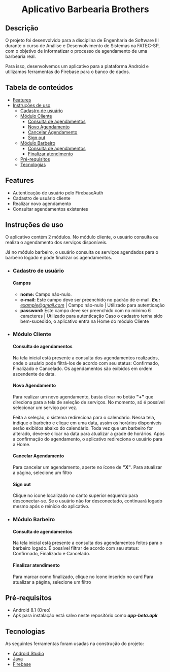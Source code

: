 <h1 align="center">Aplicativo Barbearia Brothers</h1>

## Descrição
O projeto foi desenvolvido para a disciplina de Engenharia de Software III durante o curso de Análise e Desenvolvimento de Sistemas na FATEC-SP, com o objetivo de informatizar o processo de agendamento de uma barbearia real.

Para isso, desenvolvemos um aplicativo para a plataforma Android e utilizamos ferramentas do Firebase para o banco de dados.

## Tabela de conteúdos
* [Features](#features)
* [Instruções de uso](#instruções-de-uso)
  * [Cadastro de usuário](#cadastro-de-usuário)
  * [Módulo Cliente](#módulo-cliente)
    * [Consulta de agendamentos](#consulta-de-agendamentos)
    * [Novo Agendamento](#novo-agendamento)
    * [Cancelar Agendamento](#cancelar-agendamento)
    * [Sign out](#sign-out)
  * [Módulo Barbeiro](#módulo-barbeiro)
    * [Consulta de agendamentos](#consulta-de-agendamentos-1)
    * [Finalizar atendimento](#finalizar-atendimento)
  * [Pré-requisitos](#pré-requisitos)
  * [Tecnologias](#tecnologias)
<!--Autor-->    

## Features
- Autenticação de usuário pelo FirebaseAuth
- Cadastro de usuário cliente
- Realizar novo agendamento
- Consultar agendamentos existentes

## Instruções de uso
O aplicativo contém 2 módulos. No módulo cliente, o usuário consulta ou realiza o agendamento dos serviços disponíveis.

Já no módulo barbeiro, o usuário consulta os serviços agendados para o barbeiro logado e pode finalizar os agendamentos.
- ### Cadastro de usuário
  #### Campos
  - **nome:** Campo não-nulo.
  - **e-mail:** Este campo deve ser preenchido no padrão de e-mail. ***Ex.:*** *example@gmail.com* | Campo não-nulo | Utilizado para autenticação
  - **password:** Este campo deve ser preenchido com no mínimo 6 caracteres | Utilizado para autenticação
  Caso o cadastro tenha sido bem-sucedido, o aplicativo entra na Home do módulo Cliente
- ### Módulo Cliente
  #### Consulta de agendamentos
  Na tela inicial está presente a consulta dos agendamentos realizados, onde o usuário pode filtrá-los de acordo com seu status: Confirmado, Finalizado e Cancelado.
  Os agendamentos são exibidos em ordem ascendente de data.
  #### Novo Agendamento
  Para realizar um novo agendamento, basta clicar no botão **"+"** que direciona para a tela de seleção de serviços.
  No momento, só é possível selecionar um serviço por vez.

  Feita a seleção, o sistema redireciona para o calendário. Nessa tela, indique o barbeiro e clique em uma data, assim os horários disponíveis serão exibidos abaixo do calendário.
  Toda vez que um barbeiro for alterado, deve-se clicar na data para atualizar a grade de horários.
  Após a confirmação do agendamento, o aplicativo redireciona o usuário para a Home.

  #### Cancelar Agendamento
  Para cancelar um agendamento, aperte no ícone de **"X"**.
  Para atualizar a página, selecione um filtro

  #### Sign out
  Clique no ícone localizado no canto superior esquerdo para desconectar-se.
  Se o usuário não for desconectado, continuará logado mesmo após o reinício do aplicativo.
- ### Módulo Barbeiro
  #### Consulta de agendamentos
  Na tela inicial está presente a consulta dos agendamentos feitos para o barbeiro logado. É possível filtrar de acordo com seu status: Confirmado, Finalizado e Cancelado.
  #### Finalizar atendimento
  Para marcar como finalizado, clique no ícone inserido no card
  Para atualizar a página, selecione um filtro

## Pré-requisitos
- Android 8.1 (Oreo)
- Apk para instalação está salvo neste repositório como ***app-beta.apk***

## Tecnologias
As seguintes ferramentas foram usadas na construção do projeto:
- [Android Studio](https://developer.android.com/studio)
- [Java](https://www.java.com/en/)
- [Firebase](https://firebase.google.com/)
